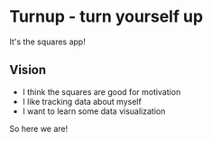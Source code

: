 # Turnup - turn yourself up

It's the squares app!

## Vision

- I think the squares are good for motivation
- I like tracking data about myself
- I want to learn some data visualization

So here we are!

